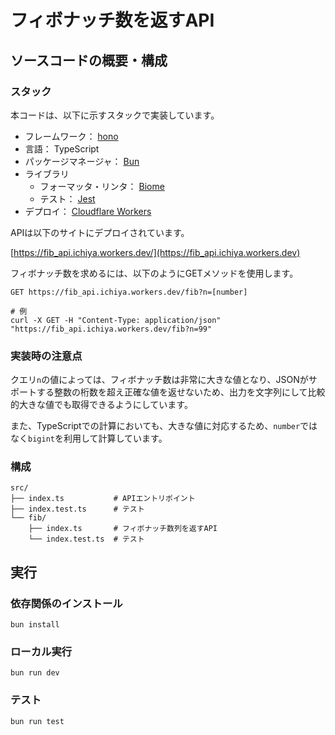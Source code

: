 # フィボナッチ数を返すAPI


## ソースコードの概要・構成

### スタック

本コードは、以下に示すスタックで実装しています。

- フレームワーク： [hono](https://hono.dev)
- 言語： TypeScript
- パッケージマネージャ： [Bun](https://bun.sh/package-manager)
- ライブラリ
  - フォーマッタ・リンタ： [Biome](https://biomejs.dev)
  - テスト： [Jest](https://jestjs.io/ja/)
- デプロイ： [Cloudflare Workers](https://www.cloudflare.com/ja-jp/developer-platform/workers/)


APIは以下のサイトにデプロイされています。

[https://fib_api.ichiya.workers.dev/](https://fib_api.ichiya.workers.dev)

フィボナッチ数を求めるには、以下のようにGETメソッドを使用します。

```shell
GET https://fib_api.ichiya.workers.dev/fib?n=[number]

# 例
curl -X GET -H "Content-Type: application/json" "https://fib_api.ichiya.workers.dev/fib?n=99"
```

### 実装時の注意点

クエリ`n`の値によっては、フィボナッチ数は非常に大きな値となり、JSONがサポートする整数の桁数を超え正確な値を返せないため、出力を文字列にして比較的大きな値でも取得できるようにしています。

また、TypeScriptでの計算においても、大きな値に対応するため、`number`ではなく`bigint`を利用して計算しています。

### 構成

```shell
src/
├── index.ts           # APIエントリポイント
├── index.test.ts      # テスト
└── fib/
    ├── index.ts       # フィボナッチ数列を返すAPI
    └── index.test.ts  # テスト
```


## 実行

### 依存関係のインストール

```shell
bun install
```

### ローカル実行

```shell
bun run dev
```

### テスト

```shell
bun run test
```
